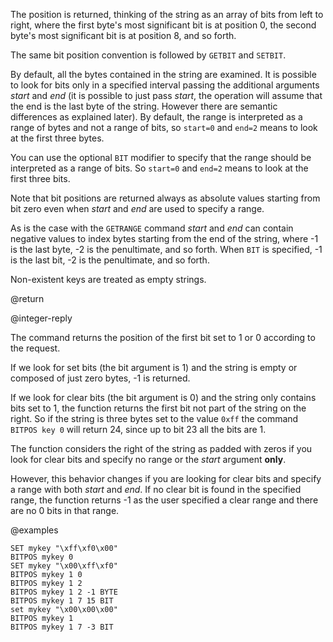 The position is returned, thinking of the string as an array of bits from left to
right, where the first byte's most significant bit is at position 0, the second
byte's most significant bit is at position 8, and so forth.

The same bit position convention is followed by `GETBIT` and `SETBIT`.

By default, all the bytes contained in the string are examined.
It is possible to look for bits only in a specified interval passing the additional arguments _start_ and _end_ (it is possible to just pass _start_, the operation will assume that the end is the last byte of the string. However there are semantic differences as explained later).
By default, the range is interpreted as a range of bytes and not a range of bits, so `start=0` and `end=2` means to look at the first three bytes.

You can use the optional `BIT` modifier to specify that the range should be interpreted as a range of bits.
So `start=0` and `end=2` means to look at the first three bits.

Note that bit positions are returned always as absolute values starting from bit zero even when _start_ and _end_ are used to specify a range.

As is the case with the `GETRANGE` command _start_ and _end_ can contain negative values to index bytes starting from the end of the string, where -1 is the last byte, -2 is the penultimate, and so forth.
When `BIT` is specified, -1 is the last bit, -2 is the penultimate, and so forth.

Non-existent keys are treated as empty strings.

@return

@integer-reply

The command returns the position of the first bit set to 1 or 0 according to the request.

If we look for set bits (the bit argument is 1) and the string is empty or composed of just zero bytes, -1 is returned.

If we look for clear bits (the bit argument is 0) and the string only contains bits set to 1, the function returns the first bit not part of the string on the right. So if the string is three bytes set to the value `0xff` the command `BITPOS key 0` will return 24, since up to bit 23 all the bits are 1.

The function considers the right of the string as padded with zeros if you look for clear bits and specify no range or the _start_ argument **only**.

However, this behavior changes if you are looking for clear bits and specify a range with both _start_ and _end_.
If no clear bit is found in the specified range, the function returns -1 as the user specified a clear range and there are no 0 bits in that range.

@examples

```cli
SET mykey "\xff\xf0\x00"
BITPOS mykey 0
SET mykey "\x00\xff\xf0"
BITPOS mykey 1 0
BITPOS mykey 1 2
BITPOS mykey 1 2 -1 BYTE
BITPOS mykey 1 7 15 BIT
set mykey "\x00\x00\x00"
BITPOS mykey 1
BITPOS mykey 1 7 -3 BIT
```
